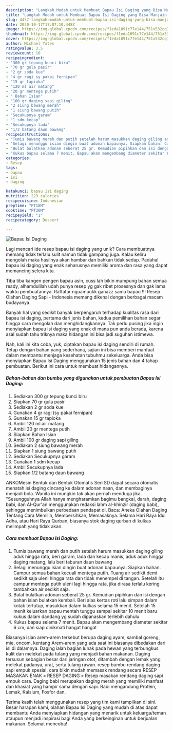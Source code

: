 ```yaml
---
description: "Langkah Mudah untuk Membuat Bapau Isi Daging yang Bisa Manjain Lidah"
title: "Langkah Mudah untuk Membuat Bapau Isi Daging yang Bisa Manjain Lidah"
slug: 4457-langkah-mudah-untuk-membuat-bapau-isi-daging-yang-bisa-manjain-lidah
date: 2020-10-17T17:07:10.448Z
image: https://img-global.cpcdn.com/recipes/f1eda1091c77e144/751x532cq70/bapau-isi-daging-foto-resep-utama.jpg
thumbnail: https://img-global.cpcdn.com/recipes/f1eda1091c77e144/751x532cq70/bapau-isi-daging-foto-resep-utama.jpg
cover: https://img-global.cpcdn.com/recipes/f1eda1091c77e144/751x532cq70/bapau-isi-daging-foto-resep-utama.jpg
author: Michael Yates
ratingvalue: 3.5
reviewcount: 10
recipeingredient:
- "300 gr tepung kunci biru"
- "70 gr gula pasir"
- "2 gr soda kue"
- "4 gr ragi sy pakai fernipan"
- "15 gr tapioka"
- "120 ml air matang"
- "20 gr mentega putih"
- " Bahan Isian"
- "100 gr daging sapi giling"
- "2 siung bawang merah"
- "1 siung bawang putih"
- "Secukupnya garam"
- "1 sdm kecap"
- "Secukupnya lada"
- "1/2 batang daun bawang"
recipeinstructions:
- "Tumis bawang merah dan putih setelah harum masukkan daging giling aduk hingga rata, beri garam, lada dan kecap manis, aduk aduk hingga daging matang, lalu beri taburan daun bawang"
- "Selagi menunggu isian dingin buat adonan bapaunya. Siapkan bahan. Campur semua bahan kecuali mentega putih. Tuang air sedikit demi sedikit saja uleni hingga rata dan tidak menempel di tangan. Setelah itu campur mentega putih uleni lagi hingga rata, jika dirasa terlalu kering tambahkan air sedikit saja."
- "Bulat bulatkan adonan seberat 25 gr. Kemudian pipihkan dan isi dengan bahan isian bulatkan kembali. Beri alas kertas roti lalu simpan dalam kotak tertutup, masukkan dalam kulkas selama 15 menit. Setelah 15 menit keluarkan bapau mentah tunggu sampai sekitar 10 menit baru kukus dalam dandang yg sudah dipanaskan terlebih dahulu"
- "Kukus bapau selama 7 menit. Bapau akan mengembang diameter sekitar 6 cm, dan siap dinikmati hangat hangat"
categories:
- Resep
tags:
- bapau
- isi
- daging

katakunci: bapau isi daging 
nutrition: 223 calories
recipecuisine: Indonesian
preptime: "PT18M"
cooktime: "PT36M"
recipeyield: "1"
recipecategory: Dessert

---
```



![Bapau Isi Daging](https://img-global.cpcdn.com/recipes/f1eda1091c77e144/751x532cq70/bapau-isi-daging-foto-resep-utama.jpg)

Lagi mencari ide resep bapau isi daging yang unik? Cara membuatnya memang tidak terlalu sulit namun tidak gampang juga. Kalau keliru mengolah maka hasilnya akan hambar dan bahkan tidak sedap. Padahal bapau isi daging yang enak seharusnya memiliki aroma dan rasa yang dapat memancing selera kita.

Tiba tiba kangen pengen bapau asin, cuss lah bikin mumpung bahan semua ready, alhamdulilah udah punya resep yg gak ribet prosesnya dan gak lama waktu pembuatannya. Raffatar nguamuukk ganazz sama bapau !!! Resep Olahan Daging Sapi - Indonesia memang dikenal dengan berbagai macam budayanya.

Banyak hal yang sedikit banyak berpengaruh terhadap kualitas rasa dari bapau isi daging, pertama dari jenis bahan, kedua pemilihan bahan segar hingga cara mengolah dan menghidangkannya. Tak perlu pusing jika ingin menyiapkan bapau isi daging yang enak di mana pun anda berada, karena asal sudah tahu triknya maka hidangan ini bisa jadi suguhan istimewa.


Nah, kali ini kita coba, yuk, ciptakan bapau isi daging sendiri di rumah. Tetap dengan bahan yang sederhana, sajian ini bisa memberi manfaat dalam membantu menjaga kesehatan tubuhmu sekeluarga. Anda bisa menyiapkan Bapau Isi Daging menggunakan 15 jenis bahan dan 4 tahap pembuatan. Berikut ini cara untuk membuat hidangannya.

<!--inarticleads1-->

##### Bahan-bahan dan bumbu yang digunakan untuk pembuatan Bapau Isi Daging:

1. Sediakan 300 gr tepung kunci biru
1. Siapkan 70 gr gula pasir
1. Sediakan 2 gr soda kue
1. Gunakan 4 gr ragi (sy pakai fernipan)
1. Gunakan 15 gr tapioka
1. Ambil 120 ml air matang
1. Ambil 20 gr mentega putih
1. Siapkan  Bahan Isian
1. Ambil 100 gr daging sapi giling
1. Sediakan 2 siung bawang merah
1. Siapkan 1 siung bawang putih
1. Sediakan Secukupnya garam
1. Gunakan 1 sdm kecap
1. Ambil Secukupnya lada
1. Siapkan 1/2 batang daun bawang


ANKOMesin Bentuk dan Bentuk Otomatis Seri SD dapat secara otomatis menatah isi daging cincang ke dalam adonan naan, dan membaginya menjadi bola. Wanita ini mungkin tak akan pernah menduga jika. &#34;Sesungguhnya Allah hanya mengharamkan bagimu bangkai, darah, daging babi, dan Al-Qur&#39;an menggunakan redaksi lahm al-khinzir (daging babi), sehingga menimbulkan perbedaan pendapat di. Baca: Aneka Olahan Daging Tentang Cara Memilih, Membersihkan, Memasaknya. Selama Hari Raya Idul Adha, atau Hari Raya Qurban, biasanya stok daging qurban di kulkas melimpah yang tidak akan. 

<!--inarticleads2-->

##### Cara membuat Bapau Isi Daging:

1. Tumis bawang merah dan putih setelah harum masukkan daging giling aduk hingga rata, beri garam, lada dan kecap manis, aduk aduk hingga daging matang, lalu beri taburan daun bawang
1. Selagi menunggu isian dingin buat adonan bapaunya. Siapkan bahan. Campur semua bahan kecuali mentega putih. Tuang air sedikit demi sedikit saja uleni hingga rata dan tidak menempel di tangan. Setelah itu campur mentega putih uleni lagi hingga rata, jika dirasa terlalu kering tambahkan air sedikit saja.
1. Bulat bulatkan adonan seberat 25 gr. Kemudian pipihkan dan isi dengan bahan isian bulatkan kembali. Beri alas kertas roti lalu simpan dalam kotak tertutup, masukkan dalam kulkas selama 15 menit. Setelah 15 menit keluarkan bapau mentah tunggu sampai sekitar 10 menit baru kukus dalam dandang yg sudah dipanaskan terlebih dahulu
1. Kukus bapau selama 7 menit. Bapau akan mengembang diameter sekitar 6 cm, dan siap dinikmati hangat hangat


Biasanya isian arem-arem tersebut berupa daging ayam, sambal goreng, mie, oncom, kentang Arem-arem yang ada saat ini biasanya dibedakan dari isi di dalamnya. Daging ialah bagian lunak pada hewan yang terbungkus kulit dan melekat pada tulang yang menjadi bahan makanan. Daging tersusun sebagian besar dari jaringan otot, ditambah dengan lemak yang melekat padanya, urat, serta tulang rawan. resep bumbu rendang daging sapi empuk spesial. cara bikin mudah memasak rendang secara RESEP MASAKAN ENAK » RESEP DAGING » Resep masakan rendang daging sapi empuk cara. Daging babi merupakan daging merah yang memiliki manfaat dan khasiat yang hampir sama dengan sapi. Babi mengandung Protein, Lemak, Kalsium, Fosfor dan. 

Terima kasih telah menggunakan resep yang tim kami tampilkan di sini. Besar harapan kami, olahan Bapau Isi Daging yang mudah di atas dapat membantu Anda menyiapkan hidangan yang menarik untuk keluarga/teman ataupun menjadi inspirasi bagi Anda yang berkeinginan untuk berjualan makanan. Selamat mencoba!
